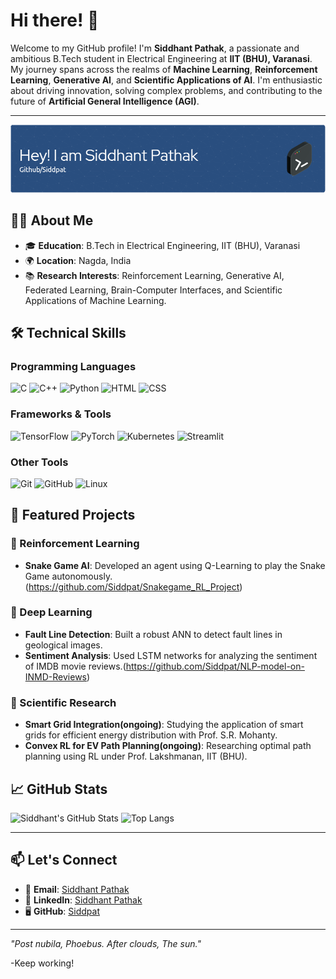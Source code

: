 # Hi there! 👋

Welcome to my GitHub profile! I'm **Siddhant Pathak**, a passionate and ambitious B.Tech student in Electrical Engineering at **IIT (BHU), Varanasi**. My journey spans across the realms of **Machine Learning**, **Reinforcement Learning**, **Generative AI**, and **Scientific Applications of AI**. I'm enthusiastic about driving innovation, solving complex problems, and contributing to the future of **Artificial General Intelligence (AGI)**.

---

![Header](./github-header-image.png)

## 🧑‍💻 About Me

- 🎓 **Education**: B.Tech in Electrical Engineering, IIT (BHU), Varanasi  
- 🌍 **Location**: Nagda, India  
- 📚 **Research Interests**: Reinforcement Learning, Generative AI, Federated Learning, Brain-Computer Interfaces, and Scientific Applications of Machine Learning.

## 🛠️ Technical Skills

### Programming Languages

![C](https://img.shields.io/badge/-C-A8B9CC?style=for-the-badge&logo=c&logoColor=white)
![C++](https://img.shields.io/badge/-C%2B%2B-00599C?style=for-the-badge&logo=c%2B%2B&logoColor=white)
![Python](https://img.shields.io/badge/-Python-3776AB?style=for-the-badge&logo=python&logoColor=white)
![HTML](https://img.shields.io/badge/-HTML-E34F26?style=for-the-badge&logo=html5&logoColor=white)
![CSS](https://img.shields.io/badge/-CSS-1572B6?style=for-the-badge&logo=css3&logoColor=white)

### Frameworks & Tools

![TensorFlow](https://img.shields.io/badge/-TensorFlow-FF6F00?style=for-the-badge&logo=tensorflow&logoColor=white)
![PyTorch](https://img.shields.io/badge/-PyTorch-EE4C2C?style=for-the-badge&logo=pytorch&logoColor=white)
![Kubernetes](https://img.shields.io/badge/-Kubernetes-326CE5?style=for-the-badge&logo=kubernetes&logoColor=white)
![Streamlit](https://img.shields.io/badge/-Streamlit-FF4B4B?style=for-the-badge&logo=streamlit&logoColor=white)

### Other Tools

![Git](https://img.shields.io/badge/-Git-F05032?style=for-the-badge&logo=git&logoColor=white)
![GitHub](https://img.shields.io/badge/-GitHub-181717?style=for-the-badge&logo=github&logoColor=white)
![Linux](https://img.shields.io/badge/-Linux-FCC624?style=for-the-badge&logo=linux&logoColor=black)


## 📂 Featured Projects


### 🚀 Reinforcement Learning
- **Snake Game AI**: Developed an agent using Q-Learning to play the Snake Game autonomously.(https://github.com/Siddpat/Snakegame_RL_Project)

  
### 🧠 Deep Learning
- **Fault Line Detection**: Built a robust ANN to detect fault lines in geological images.
- **Sentiment Analysis**: Used LSTM networks for analyzing the sentiment of IMDB movie reviews.(https://github.com/Siddpat/NLP-model-on-INMD-Reviews)


### 🔬 Scientific Research
- **Smart Grid Integration(ongoing)**: Studying the application of smart grids for efficient energy distribution with Prof. S.R. Mohanty.
- **Convex RL for EV Path Planning(ongoing)**: Researching optimal path planning using RL under Prof. Lakshmanan, IIT (BHU).


## 📈 GitHub Stats

![Siddhant's GitHub Stats](https://github-readme-stats.vercel.app/api?username=Siddpat&show_icons=true&theme=tokyonight)
![Top Langs](https://github-readme-stats.vercel.app/api/top-langs/?username=Siddpat&layout=compact&theme=tokyonight)

---

## 📫 Let's Connect

- 📧 **Email**: [Siddhant Pathak](mailto:siddhant.pathak260303@gmail.com)  
- 💼 **LinkedIn**: [Siddhant Pathak](https://www.linkedin.com/in/sidp2003/)  
- 🖥️ **GitHub**: [Siddpat](https://github.com/Siddpat)  

---

_"Post nubila, Phoebus. After clouds, The sun."_


-Keep working!


